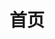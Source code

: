 ---
sidebar: auto
home: true
title: 首页
blog: true
hero: true
heroImageStyle: '/assets/img/logo.png'
---